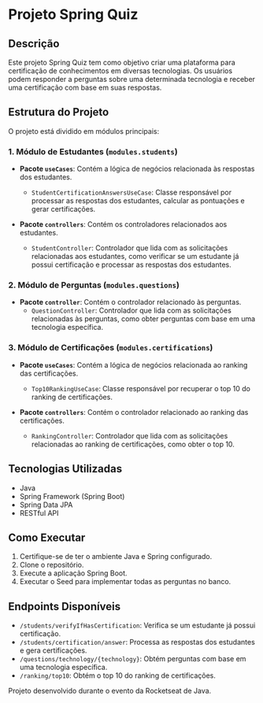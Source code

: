 # Projeto Spring Quiz

## Descrição
Este projeto Spring Quiz tem como objetivo criar uma plataforma para certificação de conhecimentos em diversas tecnologias. Os usuários podem responder a perguntas sobre uma determinada tecnologia e receber uma certificação com base em suas respostas.

## Estrutura do Projeto
O projeto está dividido em módulos principais:

### 1. Módulo de Estudantes (`modules.students`)
   - **Pacote `useCases`**: Contém a lógica de negócios relacionada às respostas dos estudantes.
     - `StudentCertificationAnswersUseCase`: Classe responsável por processar as respostas dos estudantes, calcular as pontuações e gerar certificações.

   - **Pacote `controllers`**: Contém os controladores relacionados aos estudantes.
     - `StudentController`: Controlador que lida com as solicitações relacionadas aos estudantes, como verificar se um estudante já possui certificação e processar as respostas dos estudantes.

### 2. Módulo de Perguntas (`modules.questions`)
   - **Pacote `controller`**: Contém o controlador relacionado às perguntas.
     - `QuestionController`: Controlador que lida com as solicitações relacionadas às perguntas, como obter perguntas com base em uma tecnologia específica.

### 3. Módulo de Certificações (`modules.certifications`)
   - **Pacote `useCases`**: Contém a lógica de negócios relacionada ao ranking das certificações.
     - `Top10RankingUseCase`: Classe responsável por recuperar o top 10 do ranking de certificações.

   - **Pacote `controllers`**: Contém o controlador relacionado ao ranking das certificações.
     - `RankingController`: Controlador que lida com as solicitações relacionadas ao ranking de certificações, como obter o top 10.

## Tecnologias Utilizadas
- Java
- Spring Framework (Spring Boot)
- Spring Data JPA
- RESTful API

## Como Executar
1. Certifique-se de ter o ambiente Java e Spring configurado.
2. Clone o repositório.
3. Execute a aplicação Spring Boot.
4. Executar o Seed para implementar todas as perguntas no banco.

## Endpoints Disponíveis
- `/students/verifyIfHasCertification`: Verifica se um estudante já possui certificação.
- `/students/certification/answer`: Processa as respostas dos estudantes e gera certificações.
- `/questions/technology/{technology}`: Obtém perguntas com base em uma tecnologia específica.
- `/ranking/top10`: Obtém o top 10 do ranking de certificações.

Projeto desenvolvido durante o evento da Rocketseat de Java.
